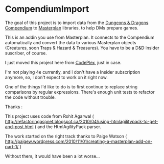 CompendiumImport
================


The goal of this project is to import data from the [Dungeons & Dragons Compendium](http://www.wizards.com/dnd/Tool.aspx?x=dnd/4new/tool/compendium) to [Masterplan](http://masterplan.habitualindolence.net/) libraries, to help DMs prepare games.

This is an addin you use from Masterplan. It connects to the Compendium automatically and convert the data to various Masterplan objects (Creatures, soon Traps & Hazard & Treasures). You have to be a D&D Insider suscriber, of course.

I just moved this project here from [CodePlex](https://compendiumimport.codeplex.com/), just in case. 

I'm not playing 4e currently, and I don't have a Insider subscription anymore, so, I don't expect to work on it right now.

One of the things I'd like to do is to first continue to replace string comparisons by regular expressions. There's enough unit tests to refactor the code without trouble.

Thanks :

This project uses code from Rohit Agarwal ( http://refactoringaspnet.blogspot.ca/2010/04/using-htmlagilitypack-to-get-and-post.html ) and  the HtmlAgilityPack  parser. 

The work started on the right track thanks to Paige Watson ( http://paigew.wordpress.com/2010/11/01/creating-a-masterplan-add-on-part-1/ )

Without them, it would have been a lot worse...
